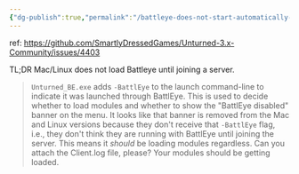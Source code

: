 ```yaml
---
{"dg-publish":true,"permalink":"/battleye-does-not-start-automatically-on-mac-or-linux/"}
---
```




ref: https://github.com/SmartlyDressedGames/Unturned-3.x-Community/issues/4403

TL;DR Mac/Linux does not load Battleye until joining a server. 

> `Unturned_BE.exe` adds `-BattlEye` to the launch command-line to indicate it was launched through BattlEye. This is used to decide whether to load modules and whether to show the "BattlEye disabled" banner on the menu. It looks like that banner is removed from the Mac and Linux versions because they don't receive that `-BattlEye` flag, i.e., they don't think they are running with BattlEye until joining the server. This means it _should_ be loading modules regardless. Can you attach the Client.log file, please? Your modules should be getting loaded.